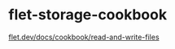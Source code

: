 # flet-storage-cookbook

[flet.dev/docs/cookbook/read-and-write-files](http://flet.dev/docs/cookbook/read-and-write-files)
